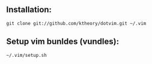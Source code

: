 ## Installation:

    git clone git://github.com/ktheory/dotvim.git ~/.vim

## Setup vim bunldes (vundles):

    ~/.vim/setup.sh
